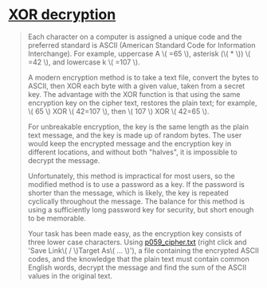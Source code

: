 # [XOR decryption](https://projecteuler.net/problem=59)

> Each character on a computer is assigned a unique code and the preferred standard is ASCII (American Standard Code for Information Interchange). For example, uppercase A \\( =65 \\), asterisk (\\( * \\)) \\( =42 \\), and lowercase k \\( =107 \\).
> 
> A modern encryption method is to take a text file, convert the bytes to ASCII, then XOR each byte with a given value, taken from a secret key. The advantage with the XOR function is that using the same encryption key on the cipher text, restores the plain text; for example, \\( 65 \\) XOR \\( 42=107 \\), then \\( 107 \\) XOR \\( 42=65 \\).
> 
> For unbreakable encryption, the key is the same length as the plain text message, and the key is made up of random bytes. The user would keep the encrypted message and the encryption key in different locations, and without both "halves", it is impossible to decrypt the message.
> 
> Unfortunately, this method is impractical for most users, so the modified method is to use a password as a key. If the password is shorter than the message, which is likely, the key is repeated cyclically throughout the message. The balance for this method is using a sufficiently long password key for security, but short enough to be memorable.
> 
> Your task has been made easy, as the encryption key consists of three lower case characters. Using [p059_cipher.txt](https://projecteuler.net/project/resources/p059_cipher.txt) (right click and 'Save Link\\( / \\)Target As\\( ... \\)'), a file containing the encrypted ASCII codes, and the knowledge that the plain text must contain common English words, decrypt the message and find the sum of the ASCII values in the original text.

